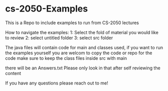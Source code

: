 # cs-2050-Examples
This is a Repo to include examples to run from CS-2050 lectures

How to navigate the examples:
1: Select the fold of material you would like to review
2: select untitled folder
3: select src folder

The java files will contain code for main and classes used, if you want to run the examples yourself you are welcom to copy the code or repo for the code
make sure to keep the class files inside src with main

there will be an Answers.txt Please only look in that after self reviewing the content

If you have any questions please reach out to me!
